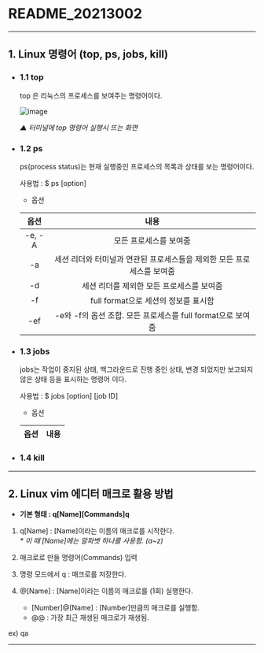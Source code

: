# README_20213002

***

## 1. Linux 명령어 (top, ps, jobs, kill)
- ### 1.1 top
  top 은 리눅스의 프로세스를 보여주는 명령어이다. 
  
  ![image](https://user-images.githubusercontent.com/106478413/171334889-5c91d0a1-167d-4557-9207-e5b150962b7b.png)
   
     *▲ 터미널에 top 명령어 실행시 뜨는 화면*
   
   
- ### 1.2 ps
  ps(process status)는 현재 실행중인 프로세스의 목록과 상태를 보는 명령어이다.
  
  사용법 : $ ps [option]
  
  - 옵션
  
  |옵션|내용|
  |:---:|:---:|
  |-e, -A|모든 프로세스를 보여줌|
  |-a|세션 리더와 터미널과 연관된 프로세스들을 제외한 모든 프로세스를 보여줌|
  |-d|세션 리더를 제외한 모든 프로세스를 보여줌|
  |-f|full format으로 세션의 정보를 표시함|
  |-ef|-e와 -f의 옵션 조합. 모든 프로세스를 full format으로 보여줌|
  
  
- ### 1.3 jobs
  jobs는 작업이 중지된 상태, 백그라운드로 진행 중인 상태, 변경 되었지만 보고되지 않은 상태 등을 표시하는 명령어 이다.
  
  사용법 : $ jobs [option] [job ID]
  
  - 옵션
  
  |옵션|내용|
  |:---:|:---:|
  
- ### 1.4 kill

***

## 2. Linux vim 에디터 매크로 활용 방법

- **기본 형태 : q[Name][Commands]q**

1) q[Name] : [Name]이라는 이름의 매크로를 시작한다.     
      *\* 이 때 [Name]에는 알파벳 하나를 사용함. (a~z)*

2) 매크로로 만들 명령어(Commands) 입력

3) 명령 모드에서 q : 매크로를 저장한다.

4) @[Name] : [Name]이라는 이름의 매크로를 (1회) 실행한다. 
   - [Number]@[Name] : [Number]만큼의 매크로를 실행함.
   - @@ : 가장 최근 재생된 매크로가 재생됨.

  ex) qa

***
